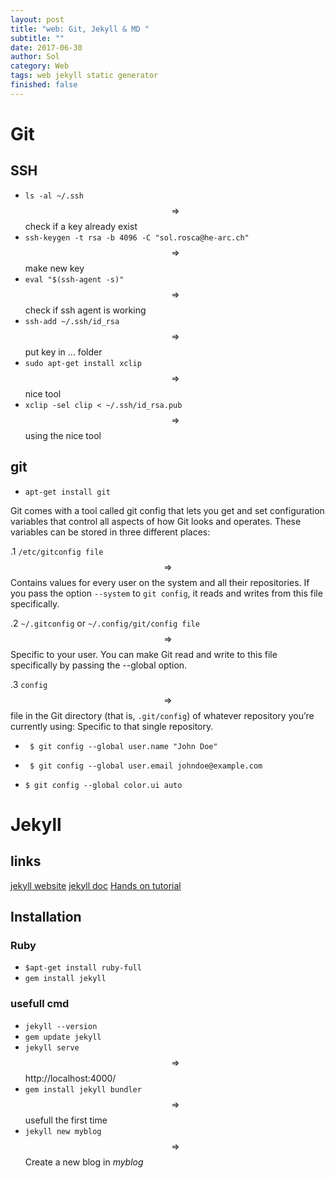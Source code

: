 ```yaml
---
layout: post
title: "web: Git, Jekyll & MD "
subtitle: ""
date: 2017-06-30
author: Sol
category: Web
tags: web jekyll static generator
finished: false
---
```


# Git

## SSH

* `ls -al ~/.ssh` $$ \Rightarrow $$ check if a key already exist
* `ssh-keygen -t rsa -b 4096 -C "sol.rosca@he-arc.ch"` $$ \Rightarrow $$ make new key
* `eval "$(ssh-agent -s)"` $$ \Rightarrow $$ check if ssh agent is working
* `ssh-add ~/.ssh/id_rsa` $$ \Rightarrow $$ put key in ... folder
* `sudo apt-get install xclip` $$ \Rightarrow $$ nice tool
* `xclip -sel clip < ~/.ssh/id_rsa.pub ` $$ \Rightarrow $$  using the nice tool

## git

* `apt-get install git` 

Git comes with a tool called git config that lets you get and set configuration variables that control all aspects of how Git looks and operates. These variables can be stored in three different places:

.1 `/etc/gitconfig file` $$ \Rightarrow $$  Contains values for every user on the system and all their repositories. If you pass the option `--system` to `git config`, it reads and writes from this file specifically.

.2 `~/.gitconfig` or `~/.config/git/config file` $$ \Rightarrow $$  Specific to your user. You can make Git read and write to this file specifically by passing the --global option.

.3 `config` $$ \Rightarrow $$  file in the Git directory (that is, `.git/config`) of whatever repository you’re currently using: Specific to that single repository.


* ` $ git config --global user.name "John Doe"`
* ` $ git config --global user.email johndoe@example.com`

* `$ git config --global color.ui auto`




# Jekyll

## links
[jekyll website](https://jekyllrb.com/)
[jekyll doc](https://jekyllrb.com/docs/home/)
[Hands on tutorial](http://jekyllrb.com/tutorials/)

## Installation

### Ruby

* `$apt-get install ruby-full`  
* `gem install jekyll`


### usefull cmd

* `jekyll --version`
* `gem update jekyll`
* `jekyll serve` $$ \Rightarrow $$ http://localhost:4000/
* `gem install jekyll bundler` $$ \Rightarrow $$ usefull the first time
* `jekyll new myblog` $$ \Rightarrow $$ Create a new blog in _myblog_

